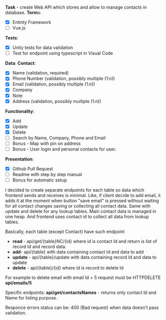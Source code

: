 ﻿
**Task** - create Web API which stores and allow to manage contacts in database. 
**Term**s:
- [x] Entinty Framework
- [ ] Vue.js

**Tests**:
- [x] Unity tests for data validation
- [ ] Test for endpoint using typescript in Visual Code

**Data**:
**Contact**:
- [x] Name (validation, required)
- [x] Phone Number (validation, possibly multiple (1:n))
- [x] Email (validation, possibly multiple (1:n))
- [x] Company
- [x] Note
- [x] Address (validation, possibly multiple (1:n))

**Functionality**:
- [x] Add 
- [x] Update
- [x] Delete
- [ ] Search by Name, Company, Phone and Email
- [ ] Bonus - Map with pin on address
- [ ] Bonus - User login and personal contacts for user.

**Presentation**:
- [x] Github Pull Request
- [ ] Readme with step by step manual
- [ ] Bonus for automatic setup

I decided to create separate endpoints for each table so data which frontend sends and receives is minimal. Like, if client decide to add email, it adds it at the moment when button "save email" is pressed without waiting for all contact changes saving or collecting all contact data. Same with update and delete for any lookup tables. Main contact data is managed in one heap. And frontend uses contact id to collect all data from lookup tables.

Basically, each table (except Contact) have such endpoint 
- **read** - api/get/{table}NC/{id} where id is contact Id and return is list of record Id and record data.
- **add**- api/{table} with data containing contact Id and data to add
- **update** - api/{table}/update with data containing record Id and data to update
- **delete** - api/{table}/{id} where id is record to delete Id

For example to delete email with email Id = 5 request must be HTTPDELETE **api/emails/5**

Specific endpoints:
**api/get/contactsNames** - returns only contact Id and Name for listing purpose.

Responce errors status can be:
400 (Bad request) when data doesn't pass validation. 